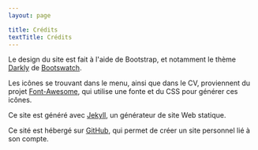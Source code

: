 ```yaml
---
layout: page

title: Crédits
textTitle: Crédits
---
```


Le design du site est fait à l'aide de Bootstrap, et notamment le thème [Darkly](https://bootswatch.com/darkly)
de [Bootswatch](https://bootswatch.com/).

Les icônes se trouvant dans le menu, ainsi que dans le CV, proviennent du projet
[Font-Awesome](https://github.com/FortAwesome/Font-Awesome), qui utilise une
fonte et du CSS pour générer ces icônes.

Ce site est généré avec [Jekyll](https://jekyllrb.com/), un générateur de site Web
statique.

Ce sité est hébergé sur [GitHub](https://github.com/bunlanG/bunlanG.github.io),
qui permet de créer un site personnel lié à son compte.

